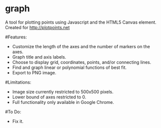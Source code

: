 graph
=====

A tool for plotting points using Javascript and the HTML5 Canvas element.
Created for http://plotpoints.net

#Features:
* Customize the length of the axes and the number of markers on the axes.
* Graph title and axis labels.
* Choose to display grid, coordinates, points, and/or connecting lines.
* Find and graph linear or polynomial functions of best fit.
* Export to PNG image.

#Limitations:
* Image size currently restricted to 500x500 pixels.
* Lower bound of axes restricted to 0.
* Full functionality only available in Google Chrome.

#To Do:
* Fix it.